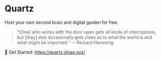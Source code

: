 # Quartz
Host your own second brain and digital garden for free.

> “[One] who works with the door open gets all kinds of interruptions, but [they] also occasionally gets clues as to what the world is and what might be important.” — Richard Hamming

🔗 Get Started: https://quartz.jzhao.xyz/